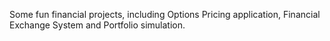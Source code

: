 Some fun financial projects, including Options Pricing application, Financial Exchange System and Portfolio simulation.
